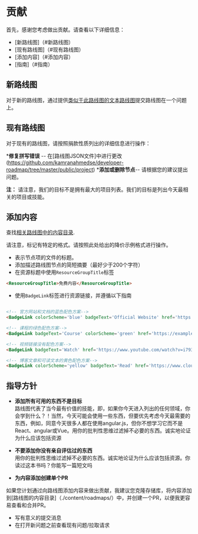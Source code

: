 # 贡献

首先，感谢您考虑做出贡献。请查看以下详细信息：

- [新路线图]（#新路线图）
- [现有路线图]（#现有路线图）
- [添加内容]（#添加内容）
- [指南]（#指南）

## 新路线图

对于新的路线图，通过提供[类似于此路线图的文本路线图](https://gist.github.com/kamranahmedse/98758d2c73799b3a6ce17385e4c548a5)提交路线图在一个问题上。

## 现有路线图

对于现有的路线图，请按照捐款性质列出的详细信息进行操作：

***修复拼写错误** -- 在[路线图JSON文件]中进行更改(https://github.com/kamranahmedse/developer-roadmap/tree/master/public/project)
***添加或删除节点**-- 请根据您的建议提出问题。

**注：** 请注意，我们的目标不是拥有最大的项目列表。我们的目标是列出今天最相关的项目或技能。

## 添加内容

查找[相关路线图中的内容目录](https://github.com/kamranahmedse/developer-roadmap/tree/master/content/roadmaps).

请注意，标记有特定的格式。请按照此处给出的降价示例格式进行操作。

- 表示节点项的文件的标题。
- 添加描述路线图节点的简短摘要（最好少于200个字符）
- 在资源标题中使用`ResourceGroupTitle`标签

```html
<ResourceGroupTitle>免费内容</ResourceGroupTitle>
```

- 使用`BadgeLink`标签进行资源链接，并遵循以下指南

```html

<!-- 官方网站和文档的蓝色配色方案-->
<BadgeLink colorScheme='blue' badgeText='Official Website' href='https://reactjs.org/'>React 网站</BadgeLink>

<!-- 课程的绿色配色方案-->
<BadgeLink badgeText='Course' colorScheme='green' href='https://example.com'>React 初学者指南</BadgeLink>

<!-- 视频链接没有配色方案-->
<BadgeLink badgeText='Watch' href='https://www.youtube.com/watch?v=i793Qm6kv3U'>了解React的UI渲染过程</BadgeLink>

<!-- 博客文章和可读文本的黄色配色方案-->
<BadgeLink colorScheme='yellow' badgeText='Read' href='https://www.cloudflare.com/en-gb/learning/dns/what-is-dns/'>什么是DNS?</BadgeLink>
```

## 指导方针

- <p><strong>添加所有可用的东西不是目标</strong><br/>路线图代表了当今最有价值的技能，即，如果你今天进入列出的任何领域，你会学到什么？！当然，今天可能会使用一些东西，但要优先考虑今天最需要的东西，例如，同意今天很多人都在使用angular.js，但你不想学习它而不是React、angular或Vue。用你的批判性思维过滤掉不必要的东西。诚实地论证为什么应该包括资源</p
- <p><strong>不要添加你没有亲自评估过的东西</strong><br/>用你的批判性思维过滤掉不必要的东西。诚实地论证为什么应该包括资源。你读过这本书吗？你能写一篇短文吗</p
- <p><strong>为内容添加创建单个PR</strong></p>
如果您计划通过向路线图添加内容来做出贡献，我建议您克隆存储库，将内容添加到[路线图的内容目录]（./content/roadmaps/）中，并创建一个PR，以便我更容易查看和合并PR。
- 写有意义的提交消息
- 在打开新问题之前查看现有问题/拉取请求
